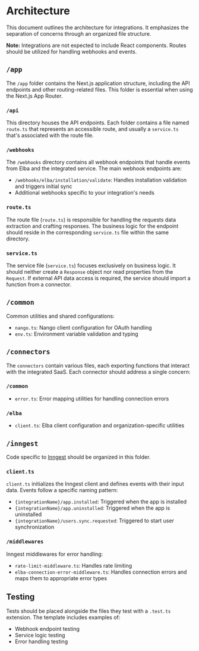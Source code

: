 # Architecture

This document outlines the architecture for integrations. It emphasizes the separation of concerns through an organized file structure.

**Note:** Integrations are not expected to include React components. Routes should be utilized for handling webhooks and events.

## `/app`

The `/app` folder contains the Next.js application structure, including the API endpoints and other routing-related files. This folder is essential when using the Next.js App Router.

### `/api`

This directory houses the API endpoints. Each folder contains a file named `route.ts` that represents an accessible route, and usually a `service.ts` that's associated with the route file.

### `/webhooks`

The `/webhooks` directory contains all webhook endpoints that handle events from Elba and the integrated service. The main webhook endpoints are:

- `/webhooks/elba/installation/validate`: Handles installation validation and triggers initial sync
- Additional webhooks specific to your integration's needs

### `route.ts`

The route file (`route.ts`) is responsible for handling the requests data extraction and crafting responses. The business logic for the endpoint should reside in the corresponding `service.ts` file within the same directory.

### `service.ts`

The service file (`service.ts`) focuses exclusively on business logic. It should neither create a `Response` object nor read properties from the `Request`. If external API data access is required, the service should import a function from a connector.

## `/common`

Common utilities and shared configurations:

- `nango.ts`: Nango client configuration for OAuth handling
- `env.ts`: Environment variable validation and typing

## `/connectors`

The `connectors` contain various files, each exporting functions that interact with the integrated SaaS. Each connector should address a single concern:

### `/common`

- `error.ts`: Error mapping utilities for handling connection errors

### `/elba`

- `client.ts`: Elba client configuration and organization-specific utilities

## `/inngest`

Code specific to [Inngest](https://www.inngest.com/) should be organized in this folder.

### `client.ts`

`client.ts` initializes the Inngest client and defines events with their input data. Events follow a specific naming pattern:

- `{integrationName}/app.installed`: Triggered when the app is installed
- `{integrationName}/app.uninstalled`: Triggered when the app is uninstalled
- `{integrationName}/users.sync.requested`: Triggered to start user synchronization

### `/middlewares`

Inngest middlewares for error handling:

- `rate-limit-middleware.ts`: Handles rate limiting
- `elba-connection-error-middleware.ts`: Handles connection errors and maps them to appropriate error types

## Testing

Tests should be placed alongside the files they test with a `.test.ts` extension. The template includes examples of:

- Webhook endpoint testing
- Service logic testing
- Error handling testing
